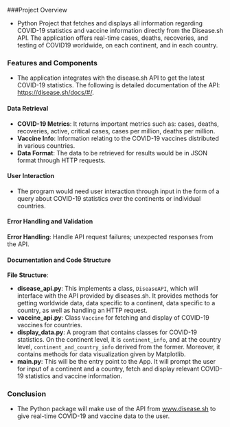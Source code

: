 ###Project Overview
- Python Project that fetches and displays all information regarding COVID-19 statistics and vaccine information directly from the Disease.sh API. The application offers real-time cases, deaths, recoveries, and testing of COVID19 worldwide, on each continent, and in each country.

### Features and Components 
- The application integrates with the disease.sh API to get the latest COVID-19 statistics. The following is detailed documentation of the API: https://disease.sh/docs/#/.

#### Data Retrieval
- **COVID-19 Metrics**: It returns important metrics such as: cases, deaths, recoveries, active, critical cases, cases per million, deaths per million. 
- **Vaccine Info**: Information relating to the COVID-19 vaccines distributed in various countries.
- **Data Format**: The data to be retrieved for results would be in JSON format through HTTP requests.

#### User Interaction
- The program would need user interaction through input in the form of a query about COVID-19 statistics over the continents or individual countries.

#### Error Handling and Validation
**Error Handling**: Handle API request failures; unexpected responses from the API.

#### Documentation and Code Structure
**File Structure**:
- **disease_api.py**: This implements a class, `DiseaseAPI`, which will interface with the API provided by diseases.sh. It provides methods for getting worldwide data, data specific to a continent, data specific to a country, as well as handling an HTTP request.
- **vaccine_api.py**: Class `Vaccine` for fetching and display of COVID-19 vaccines for countries.
- **display_data.py**: A program that contains classes for COVID-19 statistics. On the continent level, it is `continent_info`, and at the country level, `continent_and_country_info` derived from the former. Moreover, it contains methods for data visualization given by Matplotlib.
- **main.py**: This will be the entry point to the App. It will prompt the user for input of a continent and a country, fetch and display relevant COVID-19 statistics and vaccine information.

### Conclusion
- The Python package will make use of the API from www.disease.sh to give real-time COVID-19 and vaccine data to the user.